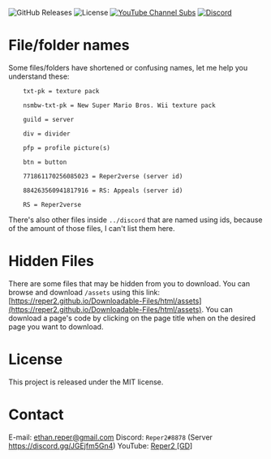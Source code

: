 ![GitHub Releases](https://img.shields.io/github/v/release/Reper2/Downloadable-Files?include_prereleases&sort=semver)
![License](https://img.shields.io/github/license/Reper2/Downloadable-Files)
[![YouTube Channel Subs](https://img.shields.io/youtube/channel/subscribers/UCofCDfLjs_TkiC-p0-k_9XA?color=%23FF6969&label=Reper2%20%5BGD%5D&logo=youtube&logoColor=%23FF0000&style=flat)](https://www.youtube.com/channel/UCofCDfLjs_TkiC-p0-k_9XA)
[![Discord](https://img.shields.io/discord/771861170256085023?color=%237289DA&label=Official%20Server&logo=discord)](https://discord.gg/JGEjfm5Gn4)

# File/folder names
Some files/folders have shortened or confusing names, let me help you understand these:
		
		txt-pk = texture pack
		
		nsmbw-txt-pk = New Super Mario Bros. Wii texture pack
		
		guild = server
		
		div = divider
		
		pfp = profile picture(s)
		
		btn = button
		
		771861170256085023 = Reper2verse (server id)
		
		884263560941817916 = RS: Appeals (server id)
		
		RS = Reper2verse
		
There's also other files inside `../discord` that are named using ids, because of the amount of those files, I can't list them here.

# Hidden Files
There are some files that may be hidden from you to download. You can browse and download `/assets` using this link: [https://reper2.github.io/Downloadable-Files/html/assets](https://reper2.github.io/Downloadable-Files/html/assets). You can download a page's code by clicking on the page title when on the desired page you want to download.

# License
This project is released under the MIT license.

# Contact
E-mail: [ethan.reper@gmail.com](mailto:ethan.reper@gmail.com)
Discord: `Reper2#8878` (Server https://discord.gg/JGEjfm5Gn4)
YouTube: [Reper2 [GD]](https://www.youtube.com/channel/UCofCDfLjs_TkiC-p0-k_9XA)
